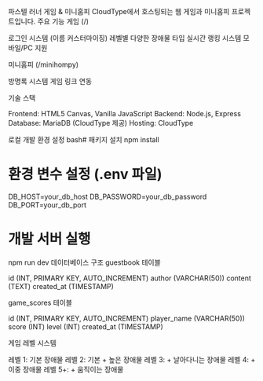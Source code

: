 파스텔 러너 게임 & 미니홈피
CloudType에서 호스팅되는 웹 게임과 미니홈피 프로젝트입니다.
주요 기능
게임 (/)

로그인 시스템 (이름 커스터마이징)
레벨별 다양한 장애물 타입
실시간 랭킹 시스템
모바일/PC 지원

미니홈피 (/minihompy)

방명록 시스템
게임 링크 연동

기술 스택

Frontend: HTML5 Canvas, Vanilla JavaScript
Backend: Node.js, Express
Database: MariaDB (CloudType 제공)
Hosting: CloudType

로컬 개발 환경 설정
bash# 패키지 설치
npm install

# 환경 변수 설정 (.env 파일)
DB_HOST=your_db_host
DB_PASSWORD=your_db_password
DB_PORT=your_db_port

# 개발 서버 실행
npm run dev
데이터베이스 구조
guestbook 테이블

id (INT, PRIMARY KEY, AUTO_INCREMENT)
author (VARCHAR(50))
content (TEXT)
created_at (TIMESTAMP)

game_scores 테이블

id (INT, PRIMARY KEY, AUTO_INCREMENT)
player_name (VARCHAR(50))
score (INT)
level (INT)
created_at (TIMESTAMP)

게임 레벨 시스템

레벨 1: 기본 장애물
레벨 2: 기본 + 높은 장애물
레벨 3: + 날아다니는 장애물
레벨 4: + 이중 장애물
레벨 5+: + 움직이는 장애물

